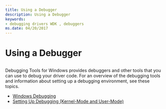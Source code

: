 ```yaml
---
title: Using a Debugger
description: Using a Debugger
keywords:
- debugging drivers WDK , debuggers
ms.date: 04/20/2017
---
```


# Using a Debugger


## <span id="ddk_using_a_debugger_tools"></span><span id="DDK_USING_A_DEBUGGER_TOOLS"></span>


Debugging Tools for Windows provides debuggers and other tools that you can use to debug your driver code. For an overview of the debugging tools and information about setting up a debugging environment, see these topics.

-   [Windows Debugging](../debugger/index.md)
-   [Setting Up Debugging (Kernel-Mode and User-Mode)](../debugger/getting-set-up-for-debugging.md)

 

